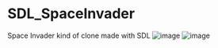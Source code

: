 # SDL_SpaceInvader

Space Invader kind of clone made with SDL
![image](https://github.com/OhMeeky/SDL_SpaceInvaders/assets/67072918/35827f65-595f-4fb9-8350-1a4e6c7d4200)
![image](https://github.com/OhMeeky/SDL_SpaceInvaders/assets/67072918/1e501026-ae1f-4c41-8021-02d18bd664b1)
